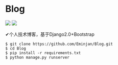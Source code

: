 # Blog
![](https://img.shields.io/badge/language-Python3.4+-blue.svg)
![](https://img.shields.io/badge/FrameWork-Django2.0-blue.svg)

✔个人技术博客，基于Django2.0+Bootstrap
```
$ git clone https://github.com/Eminjan/Blog.git
$ cd Blog
$ pip install -r requirements.txt 
$ python manage.py runserver
```
